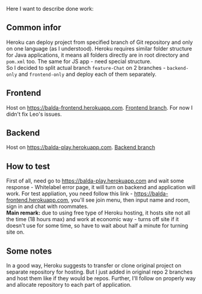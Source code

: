 Here I want to describe done work:

## Common infor
Heroku can deploy project from specified branch of Git repository and only on one language (as I understood).
Heroku requires similar folder structure for Java applications, it means all folders directly are in root directory and `pom.xml` too. The same for JS app - need special structure.   
So I decided to split actual branch `feature-Chat` on 2 branches - `backend-only` and `frontend-only` and deploy each of them separately.

## Frontend 
Host on https://balda-frontend.herokuapp.com.
[Frontend branch](https://github.com/KrasnovDaniil/freelancer_portal/tree/frontend-only).
For now I didn't fix Leo's issues.

## Backend
Host on https://balda-play.herokuapp.com. 
[Backend branch](https://github.com/KrasnovDaniil/freelancer_portal/tree/backend-only)

## How to test
First of all, need go to https://balda-play.herokuapp.com and wait some response - Whitelabel error page, it will turn on backend and application will work.
For test appliation, you need follow this link - https://balda-frontend.herokuapp.com, you'll see join menu, then input name and room, sign in and chat with roommates.  
**Main remark:** due to using free type of Heroku hosting, it hosts site not all the time (18 hours max) and work at economic way - turns off site if it doesn't use for some time, so have to wait about half a minute for turning site on.

## Some notes
In a good way, Heroku suggests to transfer or clone original project on separate repository for hosting. But I just added in original repo 2 branches and host them like if they would be repos.
Further, I'll follow on properly way and allocate repository to each part of application.
